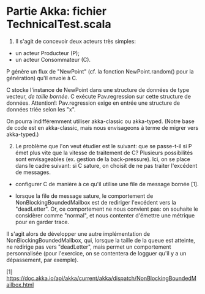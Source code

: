 Partie Akka:  fichier TechnicalTest.scala
===============

1. Il s'agit de concevoir deux acteurs très simples:
- un acteur Producteur (P);
- un acteur Consommateur (C).

P génère un flux de "NewPoint" (cf. la fonction NewPoint.random() pour la génération) qu'il envoie à C.

C stocke l'instance de NewPoint dans une structure de données de type vecteur, *de taille bornée*.
C exécute Pav.regression sur cette structure de données.
Attention!: Pav.regression exige en entrée une structure de données triée selon les "x".

On pourra indifféremment utiliser akka-classic ou akka-typed. (Notre base de
code est en akka-classic, mais nous envisageons à terme de migrer vers
akka-typed.)


2. Le problème que l'on veut étudier est le suivant: que se passe-t-il si P
émet plus vite que la vitesse de traitement de C?  Plusieurs possibilités sont
envisageables (ex. gestion de la back-pressure). Ici, on se place dans le cadre
suivant: si C sature, on choisit de ne pas traiter l'excédent de messages.

- configurer C de manière à ce qu'il utilise une file de message bornée [1].

- lorsque la file de message sature, le comportement de
NonBlockingBoundedMailbox est de rediriger l'excédent vers la "deadLetter".
Or, ce comportement ne nous convient pas: on souhaite le considèrer comme
"normal", et nous contenter d'émettre une métrique pour en garder trace.

Il s'agit alors de développer une autre implémentation de
NonBlockingBoundedMailbox, qui, lorsque la taille de la queue est atteinte, ne
redirige pas vers "deadLetter", mais permet un comportement personnalisée (pour
l'exercice, on se contentera de logguer qu'il y a un dépassement, par exemple).


[1] https://doc.akka.io/api/akka/current/akka/dispatch/NonBlockingBoundedMailbox.html
